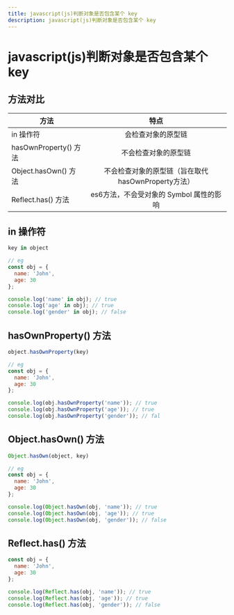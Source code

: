 ```yaml
---
title: javascript(js)判断对象是否包含某个 key
description: javascript(js)判断对象是否包含某个 key
---
```


# javascript(js)判断对象是否包含某个 key

## 方法对比

| 方法        |      特点      |
| ------------- | :-----------: |
| in 操作符      | 会检查对象的原型链 |
| hasOwnProperty() 方法      |   不会检查对象的原型链    |
| Object.hasOwn() 方法 |   不会检查对象的原型链（旨在取代 hasOwnProperty方法）    |
| Reflect.has() 方法 |   es6方法，不会受对象的 Symbol 属性的影响    |

## in 操作符
```js
key in object

// eg
const obj = {
  name: 'John',
  age: 30
};

console.log('name' in obj); // true
console.log('age' in obj); // true
console.log('gender' in obj); // false
```

## hasOwnProperty() 方法
```js
object.hasOwnProperty(key)

// eg
const obj = {
  name: 'John',
  age: 30
};

console.log(obj.hasOwnProperty('name')); // true
console.log(obj.hasOwnProperty('age')); // true
console.log(obj.hasOwnProperty('gender')); // fal
```

## Object.hasOwn() 方法
```js
Object.hasOwn(object, key)

// eg
const obj = {
  name: 'John',
  age: 30
};

console.log(Object.hasOwn(obj, 'name')); // true
console.log(Object.hasOwn(obj, 'age')); // true
console.log(Object.hasOwn(obj, 'gender')); // false
```

## Reflect.has() 方法
```js
const obj = {
  name: 'John',
  age: 30
};

console.log(Reflect.has(obj, 'name')); // true
console.log(Reflect.has(obj, 'age')); // true
console.log(Reflect.has(obj, 'gender')); // false
```